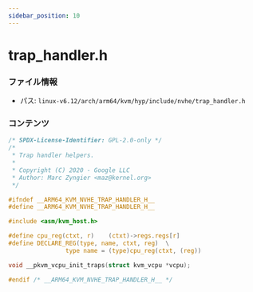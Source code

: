 ```yaml
---
sidebar_position: 10
---
```

# trap_handler.h

### ファイル情報

- パス: `linux-v6.12/arch/arm64/kvm/hyp/include/nvhe/trap_handler.h`

### コンテンツ

```h
/* SPDX-License-Identifier: GPL-2.0-only */
/*
 * Trap handler helpers.
 *
 * Copyright (C) 2020 - Google LLC
 * Author: Marc Zyngier <maz@kernel.org>
 */

#ifndef __ARM64_KVM_NVHE_TRAP_HANDLER_H__
#define __ARM64_KVM_NVHE_TRAP_HANDLER_H__

#include <asm/kvm_host.h>

#define cpu_reg(ctxt, r)	(ctxt)->regs.regs[r]
#define DECLARE_REG(type, name, ctxt, reg)	\
				type name = (type)cpu_reg(ctxt, (reg))

void __pkvm_vcpu_init_traps(struct kvm_vcpu *vcpu);

#endif /* __ARM64_KVM_NVHE_TRAP_HANDLER_H__ */

```

